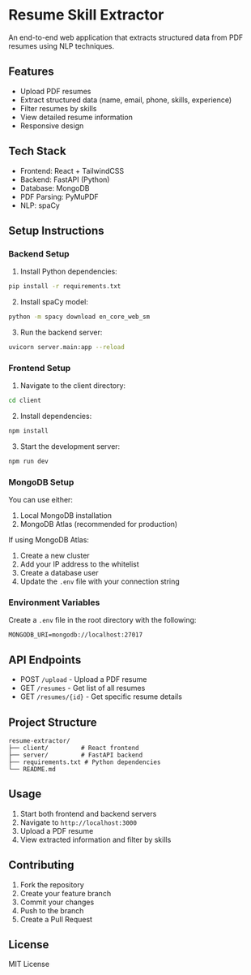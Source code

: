 # Resume Skill Extractor

An end-to-end web application that extracts structured data from PDF resumes using NLP techniques.

## Features

- Upload PDF resumes
- Extract structured data (name, email, phone, skills, experience)
- Filter resumes by skills
- View detailed resume information
- Responsive design

## Tech Stack

- Frontend: React + TailwindCSS
- Backend: FastAPI (Python)
- Database: MongoDB
- PDF Parsing: PyMuPDF
- NLP: spaCy

## Setup Instructions

### Backend Setup

1. Install Python dependencies:
```bash
pip install -r requirements.txt
```

2. Install spaCy model:
```bash
python -m spacy download en_core_web_sm
```

3. Run the backend server:
```bash
uvicorn server.main:app --reload
```

### Frontend Setup

1. Navigate to the client directory:
```bash
cd client
```

2. Install dependencies:
```bash
npm install
```

3. Start the development server:
```bash
npm run dev
```

### MongoDB Setup

You can use either:
1. Local MongoDB installation
2. MongoDB Atlas (recommended for production)

If using MongoDB Atlas:
1. Create a new cluster
2. Add your IP address to the whitelist
3. Create a database user
4. Update the `.env` file with your connection string

### Environment Variables

Create a `.env` file in the root directory with the following:
```
MONGODB_URI=mongodb://localhost:27017
```

## API Endpoints

- POST `/upload` - Upload a PDF resume
- GET `/resumes` - Get list of all resumes
- GET `/resumes/{id}` - Get specific resume details

## Project Structure

```
resume-extractor/
├── client/         # React frontend
├── server/         # FastAPI backend
├── requirements.txt # Python dependencies
└── README.md
```

## Usage

1. Start both frontend and backend servers
2. Navigate to `http://localhost:3000`
3. Upload a PDF resume
4. View extracted information and filter by skills

## Contributing

1. Fork the repository
2. Create your feature branch
3. Commit your changes
4. Push to the branch
5. Create a Pull Request

## License

MIT License
